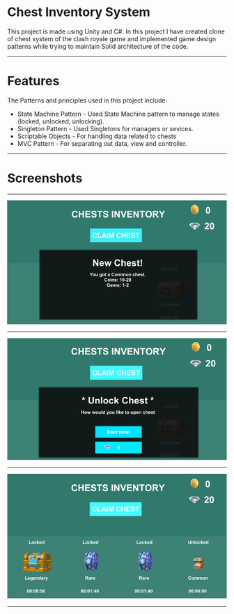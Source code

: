 # Chest Inventory System
This project is made using Unity and C#.
In this project I have created clone of chest system of the clash royale game and implemented game design patterns while trying to maintain Solid architecture of the code.
___
# Features
The Patterns and principles used in this project include:
* State Machine Pattern - Used State Machine pattern to manage states (locked, unlocked, unlocking).
* Singleton Pattern - Used Singletons for managers or sevices.
* Scriptable Objects - For handling data related to chests
* MVC Pattern - For separating out data, view and controller.
___
# Screenshots
___
![screenshot](/Screenshots/Chest1.png)
___
![screenshot](/Screenshots/Chest2.png)
___
![screenshot](/Screenshots/Chest3.png)
___



